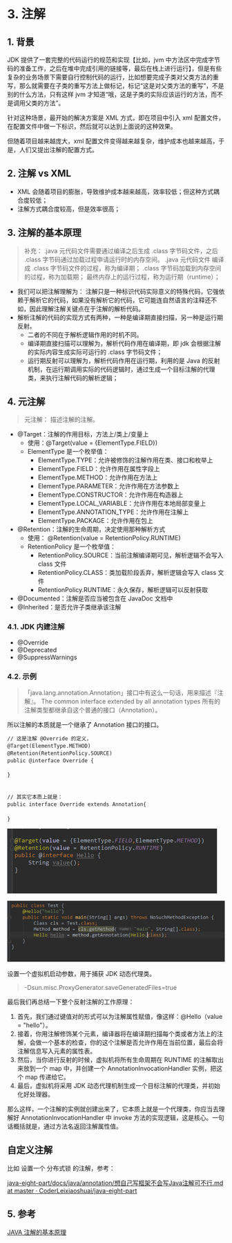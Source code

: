 # 3. 注解


## 1. 背景


JDK 提供了一套完整的代码运行的规范和实现【比如，jvm 中方法区中完成字节码的准备工作，之后在堆中完成引用的链接等，最后在栈上进行运行】，但是有些复杂的业务场景下需要自行控制代码的运行，比如想要完成子类对父类方法的重写，那么就需要在子类的重写方法上做标记，标记“这是对父类方法的重写”，不是别的什么方法，只有这样 jvm 才知道“哦，这是子类的实际应该运行的方法，而不是调用父类的方法”。

针对这种场景，最开始的解决方案是 XML 方式，即在项目中引入 xml 配置文件，在配置文件中做一下标识，然后就可以达到上面说的这种效果。

但随着项目越来越庞大，xml 配置文件变得越来越复杂，维护成本也越来越高，于是，人们又提出注解的配置方式。


## 2. 注解 vs XML

- XML 会随着项目的膨胀，导致维护成本越来越高，效率较低；但这种方式耦合度较低；
- 注解方式耦合度较高，但是效率很高；


## 3. 注解的基本原理

> 补充： .java 元代码文件需要通过编译之后生成 .class 字节码文件，之后 .class 字节码通过加载过程申请运行时的内存空间。
.java 元代码文件 编译 成 .class 字节码文件的过程，称为编译期；
.class 字节码加载到内存空间的过程，称为加载期；
最终内存上的运行过程，称为运行期（runtime）；


- 我们可以把注解理解为： 注解只是一种标识代码实际意义的特殊代码，它强依赖于解析它的代码，如果没有解析它的代码，它可能连自然语言的注释还不如，因此理解注解关键点在于注解的解析代码。
- 解析注解的代码的实现方式有两种，一种是编译期直接扫描，另一种是运行期反射。 
   - 二者的不同在于解析逻辑作用的时机不同。
   - 编译期直接扫描可以理解为，解析代码作用在编译期，即 jdk 会根据注解的实际内容生成实际可运行的 .class 字节码文件；
   - 运行期反射可以理解为，解析代码作用在运行期，利用的是 Java 的反射机制，在运行期调用实际的代码逻辑时，通过生成一个目标注解的代理类，来执行注解代码的解析逻辑；

## 4. 元注解

> 元注解： 描述注解的注解。

- @Target：注解的作用目标，方法上/类上/变量上 
   - 使用：@Target(value  = {ElementType.FIELD}) 
   - ElementType 是一个枚举值： 
      - ElementType.TYPE：允许被修饰的注解作用在类、接口和枚举上
      - ElementType.FIELD：允许作用在属性字段上
      - ElementType.METHOD：允许作用在方法上
      - ElementType.PARAMETER：允许作用在方法参数上
      - ElementType.CONSTRUCTOR：允许作用在构造器上
      - ElementType.LOCAL_VARIABLE：允许作用在本地局部变量上
      - ElementType.ANNOTATION_TYPE：允许作用在注解上
      - ElementType.PACKAGE：允许作用在包上
- @Retention：注解的生命周期，决定使用那种解析方式 
   - 使用： @Retention(value  = RetentionPolicy.RUNTIME) 
   - RetentionPolicy 是一个枚举值： 
      - RetentionPolicy.SOURCE：当前注解编译期可见，解析逻辑不会写入 class 文件
      - RetentionPolicy.CLASS：类加载阶段丢弃，解析逻辑会写入 class 文件
      - RetentionPolicy.RUNTIME：永久保存，解析逻辑可以反射获取
- @Documented：注解是否应当被包含在 JavaDoc 文档中
- @Inherited：是否允许子类继承该注解


### 4.1. JDK 内建注解

- @Override  
- @Deprecated  
- @SuppressWarnings  


### 4.2. 示例

> 「java.lang.annotation.Annotation」接口中有这么一句话，用来描述『注解』。
The common interface extended by all annotation types
所有的注解类型都继承自这个普通的接口（Annotation）。

所以注解的本质就是一个继承了 Annotation 接口的接口。

```markdown
// 这是注解 @Override 的定义，
@Target(ElementType.METHOD)
@Retention(RetentionPolicy.SOURCE)
public @interface Override {

}


// 其实它本质上就是：
public interface Override extends Annotation{
    
}

```


![image.png](./ch03-annotation/image/1699851181809.png)

![image.png](./ch03-annotation/image/1699851187149.png)



设置一个虚拟机启动参数，用于捕获 JDK 动态代理类。

> -Dsun.misc.ProxyGenerator.saveGeneratedFiles=true


最后我们再总结一下整个反射注解的工作原理：

1.  首先，我们通过键值对的形式可以为注解属性赋值，像这样：@Hello（value = "hello"）。
2. 接着，你用注解修饰某个元素，编译器将在编译期扫描每个类或者方法上的注解，会做一个基本的检查，你的这个注解是否允许作用在当前位置，最后会将注解信息写入元素的属性表。
3. 然后，当你进行反射的时候，虚拟机将所有生命周期在 RUNTIME 的注解取出来放到一个 map 中，并创建一个 AnnotationInvocationHandler 实例，把这个 map 传递给它。
4. 最后，虚拟机将采用 JDK 动态代理机制生成一个目标注解的代理类，并初始化好处理器。

那么这样，一个注解的实例就创建出来了，它本质上就是一个代理类，你应当去理解好 AnnotationInvocationHandler 中 invoke 方法的实现逻辑，这是核心。一句话概括就是，通过方法名返回注解属性值。

## 自定义注解

比如 设置一个 分布式锁 的注解，参考：

[java-eight-part/docs/java/annotation/想自己写框架不会写Java注解可不行.md at master · CoderLeixiaoshuai/java-eight-part](https://github.com/CoderLeixiaoshuai/java-eight-part/blob/master/docs/java/annotation/%E6%83%B3%E8%87%AA%E5%B7%B1%E5%86%99%E6%A1%86%E6%9E%B6%E4%B8%8D%E4%BC%9A%E5%86%99Java%E6%B3%A8%E8%A7%A3%E5%8F%AF%E4%B8%8D%E8%A1%8C.md)

## 5. 参考

[JAVA 注解的基本原理](https://juejin.cn/post/6844903636733001741)



